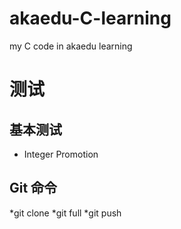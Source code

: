 akaedu-C-learning
=================

my C code in akaedu learning



# 测试
## 基本测试
* Integer Promotion

## Git 命令
*git clone
*git full
*git push

